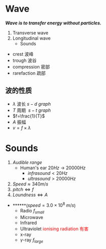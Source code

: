 # Wave
***Wave is to transfer energy without particles.***

1. Transverse wave
2. Longitudinal wave
	- Sounds

- crest 波峰
- trough 波谷
- compression 密部
- rarefaction 疏部

## 波的性质

- $\lambda$ 波长$\ s-d\ graph$
- $T$ 周期 $\ s-t\ graph$
- $f=\frac{1}{T}$  
- $A$ 振幅
- $v=f\times\lambda$

# Sounds

1. $Audible\ range$
	- Human's ear $20Hz\ \to\ 20000Hz$
		- $infrasound<20Hz$
		- $ultrasound>20000Hz$
2. $Speed\approx 340m/s$
3. $pitch\Leftrightarrow f$
4. $Loundness\Leftrightarrow A$

- ******($speed=3.0\times{10^{8}}\ m/s$)
	- Radio $f_{small}$
	- Microwave
	- Infrared
	- Ultraviolet <span style="color:red">ionising radiation 有害</span>
	- x-ray
	- $\gamma$-ray $f_{large}$
